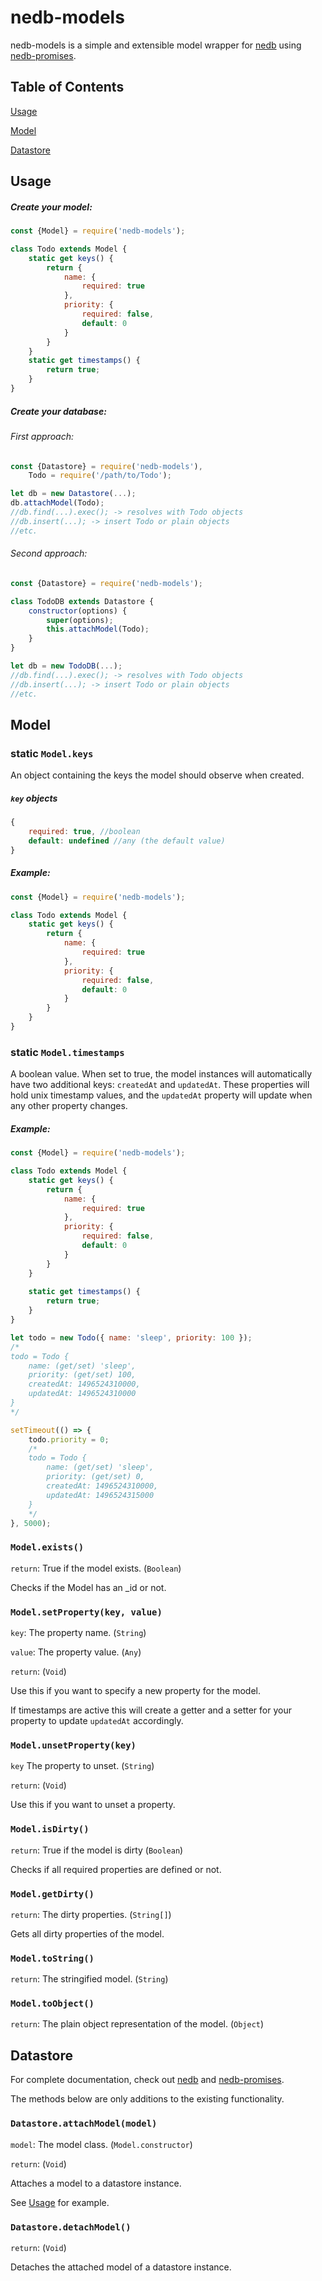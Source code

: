 # nedb-models
nedb-models is a simple and extensible model wrapper for [nedb](https://www.npmjs.com/package/nedb) using [nedb-promises](https://www.npmjs.com/package/nedb-promises).

## Table of Contents
[Usage](#usage)

[Model](#model)

[Datastore](#datastore)

## Usage
##### Create your model:
```js
const {Model} = require('nedb-models');

class Todo extends Model {
	static get keys() {
    	return {
        	name: {
	            required: true
            },
            priority: {
            	required: false,
                default: 0
            }
        }
    }
	static get timestamps() {
    	return true;
    }
}
```

##### Create your database:
###### First approach: 
```js
const {Datastore} = require('nedb-models'),
	Todo = require('/path/to/Todo');

let db = new Datastore(...);
db.attachModel(Todo);
//db.find(...).exec(); -> resolves with Todo objects
//db.insert(...); -> insert Todo or plain objects
//etc.
```
###### Second approach:
```js
const {Datastore} = require('nedb-models');

class TodoDB extends Datastore {
	constructor(options) {
    	super(options);
        this.attachModel(Todo);
    }
}

let db = new TodoDB(...);
//db.find(...).exec(); -> resolves with Todo objects
//db.insert(...); -> insert Todo or plain objects
//etc.
```

## Model
### static `Model.keys`

An object containing the keys the model should observe when created. 

##### `key` objects
```js
{
	required: true, //boolean
    default: undefined //any (the default value)
}
```

##### Example:
```js
const {Model} = require('nedb-models');

class Todo extends Model {
	static get keys() {
    	return {
        	name: {
	            required: true
            },
            priority: {
            	required: false,
                default: 0
            }
        }
    }
}
```

### static `Model.timestamps`

A boolean value. When set to true, the model instances will automatically have two additional keys: `createdAt` and `updatedAt`. These properties will hold unix timestamp values, and the `updatedAt` property will update when any other property changes. 

##### Example: 
```js
const {Model} = require('nedb-models');

class Todo extends Model {
	static get keys() {
    	return {
        	name: {
	            required: true
            },
            priority: {
            	required: false,
                default: 0
            }
        }
    }
    
    static get timestamps() {
    	return true;
    }
}

let todo = new Todo({ name: 'sleep', priority: 100 });
/*
todo = Todo {
	name: (get/set) 'sleep', 
    priority: (get/set) 100,
    createdAt: 1496524310000,
    updatedAt: 1496524310000
}
*/

setTimeout(() => {
	todo.priority = 0;
    /*
    todo = Todo {
        name: (get/set) 'sleep', 
        priority: (get/set) 0,
        createdAt: 1496524310000,
        updatedAt: 1496524315000
    }
    */
}, 5000);
```

### `Model.exists()`
`return`: True if the model exists. (`Boolean`)

Checks if the Model has an \_id or not. 

### `Model.setProperty(key, value)`
`key`:
The property name. (`String`)

`value`: The property value. (`Any`)

`return`: (`Void`)

Use this if you want to specify a new property for the model. 

If timestamps are active this will create a getter and a setter for your property to update `updatedAt` accordingly.

### `Model.unsetProperty(key)`
`key` The property to unset. (`String`)

`return`: (`Void`)

Use this if you want to unset a property. 

### `Model.isDirty()`

`return`: True if the model is dirty (`Boolean`)

Checks if all required properties are defined or not. 

### `Model.getDirty()`

`return`: The dirty properties. (`String[]`)

Gets all dirty properties of the model. 

### `Model.toString()`

`return`: The stringified model. (`String`)

### `Model.toObject()`

`return`: The plain object representation of the model. (`Object`)

## Datastore

For complete documentation, check out [nedb](https://www.npmjs.com/package/nedb) and [nedb-promises](https://www.npmjs.com/package/nedb-promises). 

The methods below are only additions to the existing functionality. 

### `Datastore.attachModel(model)`

`model`: The model class. (`Model.constructor`)

`return`: (`Void`)

Attaches a model to a datastore instance. 

See [Usage](#usage) for example.

### `Datastore.detachModel()`

`return`: (`Void`)

Detaches the attached model of a datastore instance. 